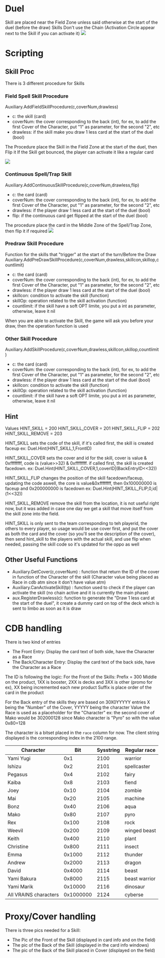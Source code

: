 # Duel
Skill are placed near the Field Zone unless said otherwise at the start of the duel (before the draw)
Skills Don't use the Chain (Activation Circle appear next to the Skill if you can activate it)
![](https://cdn.discordapp.com/attachments/282741557797453825/674577472720732167/unknown.png)


# Scripting
## Skill Proc
There is 3 different procedure for Skills
### Field Spell Skill Procedure
Auxiliary.AddFieldSkillProcedure(c,coverNum,drawless)
- c: the skill (card)
- coverNum: the cover corresponding to the back (int), for ex, to add the first Cover of the Character, put "1" as parameter, for the second "2", etc
- drawless: if the skill make you draw 1 less card at the start of the duel (bool)

The Procedure place the Skill in the Field Zone at the start of the duel, then Flip it
If the Skill get bounced, the player can activate it like a regular card

![](https://cdn.discordapp.com/attachments/282741557797453825/674581832812986378/unknown.png)

### Continuous Spell/Trap Skill
Auxiliary.AddContinuousSkillProcedure(c,coverNum,drawless,flip)
- c: the card (card)
- coverNum: the cover corresponding to the back (int), for ex, to add the first Cover of the Character, put "1" as parameter, for the second "2", etc
- drawless: if the player draw 1 less card at the start of the duel (bool)
- flip: if the continuous card get flipped at the start of the duel (bool)

The procedure place the card in the Middle Zone of the Spell/Trap Zone, then flip it if required
![](https://cdn.discordapp.com/attachments/282741557797453825/674581500771041280/unknown.png)

### Predraw Skill Procedure
Function for the skills that "trigger" at the start of the turn/Before the Draw
Auxiliary.AddPreDrawSkillProcedure(c,coverNum,drawless,skillcon,skillop,countlimit)
- c: the card (card)
- coverNum: the cover corresponding to the back (int), for ex, to add the first Cover of the Character, put "1" as parameter, for the second "2", etc
- drawless: if the player draw 1 less card at the start of the duel (bool)
- skillcon: condition to activate the skill (function)
- skillOp: operation related to the skill activation (function)
- countlimit: if the skill have a soft OPT limite, you put a int as parameter, otherwise, leave it nil

When you are able to activate the Skill, the game will ask you before your draw, then the operation function is used

### Other Skill Procedure
Auxiliary.AddSkillProcedure(c,coverNum,drawless,skillcon,skillop,countlimit)
- c: the card (card)
- coverNum: the cover corresponding to the back (int), for ex, to add the first Cover of the Character, put "1" as parameter, for the second "2", etc
- drawless: if the player draw 1 less card at the start of the duel (bool)
- skillcon: condition to activate the skill (function)
- skillOp: operation related to the skill activation (function)
- countlimit: if the skill have a soft OPT limite, you put a int as parameter, otherwise, leave it nil

## Hint
Values
HINT_SKILL = 200
HINT_SKILL_COVER = 201
HINT_SKILL_FLIP  = 202
HINT_SKILL_REMOVE = 203

HINT_SKILL sets the code of the skill, if it's called first, the skill is created faceup
ex: Duel.Hint(HINT_SKILL,1,FrontID)

HINT_SKILL_COVER sets the cover and id for the skill, cover is value & 0xffffffff, code is (value>>32) & 0xffffffff. if called first, the skill is created facedown.
ex: Duel.Hint(HINT_SKILL_COVER,1,coverID|(BackEntryID<<32))

HINT_SKILL_FLIP changes the position of the skill facedown/faceup, updating the code aswell, the core is value&0xffffffff, then 0x100000000 is faceup and 0x200000000 is facedown
ex: Duel.Hint(HINT_SKILL_FLIP,0,id|(1<<32))

HINT_SKILL_REMOVE remove the skill from the location, it is not useful right now, but it was added in case one day we get a skill that move itself from the skill zone into the field.

HINT_SKILL is only sent to the team corresponding to teh playerid, the others to every player, so usage would be use cover first, and put the cover as both the card and the cover (so you'll see the description of the cover), then send hint_skill to the players with the actual skill, and use flip when needed, passing the skill code so it's updated for the oppo as well

## Other Useful Functions
- Auxiliary.GetCover(c,coverNum) : function that return the ID of the cover in function of the Character of the skill (Character value being placed as Race in cdb atm since it don't have value atm)
- Auxiliary.CanActivateSkill(tp) : function used to check if the player can activate the skill (no chain active and it is currently the main phase)
- aux.RegisterDrawless(c): function to generate the "Draw 1 less card at the start of the duel", it create a dummy card on top of the deck which is sent to limbo as soon as it is draw

# CDB handling
There is two kind of entries
- The Front Entry: Display the card text of both side, have the Character as a Race
- The Back/Character Entry: Display the card text of the back side, have the Character as a Race

The ID is following the logic:
For the Front of the Skills:
Prefix = 300 
Middle on the product, 1XX is booster, 2XX is decks and 3XX is other (promo for ex), XX being incremented each new product
Suffix is place order of the card in the product

For the Back entry of the skills
they are based on 30X0YYYYY entries
X being the "Number" of the Cover, YYYYY being the character Value
the Race is used as a placeholder for the "Character"
ex: the second cover of Mako would be 302000128
since Mako character is "Pyro" so with the value 0x80=128

The character is a bitset placed in the `race` column for now. The client string displayed is the corresponding index in the 2100 range.

Character | Bit | Sysstring | Regular race
--- | --- | --- | ---
Yami Yugi | 0x1 | 2100 | warrior
Ishizu | 0x2 | 2101 | spellcaster
Pegasus | 0x4 | 2102 | fairy
Kaiba | 0x8 | 2103 | fiend
Joey | 0x10 | 2104 | zombie
Mai | 0x20 | 2105 | machine
Bonz | 0x40 | 2106 | aqua
Mako |0x80 | 2107 | pyro
Rex | 0x100 | 2108 | rock
Weevil | 0x200 | 2109 | winged beast
Keith | 0x400 | 2110 | plant
Christine | 0x800 | 2111 | insect
Emma | 0x1000 | 2112 | thunder
Andrew | 0x2000 | 2113 | dragon
David | 0x4000 | 2114 | beast
Yami Bakura | 0x8000 | 2115 | beast warrior
Yami Marik | 0x10000 | 2116 | dinosaur
All VRAINS characters | 0x1000000 | 2124 | cyberse

# Proxy/Cover handling
There is three pics needed for a Skill:
- The Pic of the Front of the Skill (displayed in card info and on the field)
- The pic of the Back of the Skill (displayed in the card info windows)
- The pic of the Back of the Skill placed in Cover (displayed on the field)
